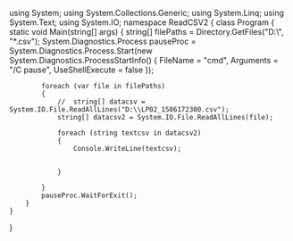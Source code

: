 using System;
using System.Collections.Generic;
using System.Linq;
using System.Text;
using System.IO;
namespace ReadCSV2
{
    class Program
    {
        static void Main(string[] args)
        {
            string[] filePaths = Directory.GetFiles("D:\\", "*.csv");
            System.Diagnostics.Process pauseProc =
            System.Diagnostics.Process.Start(new System.Diagnostics.ProcessStartInfo() { FileName = "cmd", Arguments = "/C pause", UseShellExecute = false });

            foreach (var file in filePaths)
            {
                //  string[] datacsv = System.IO.File.ReadAllLines("D:\\LP02_1506172300.csv");
                string[] datacsv2 = System.IO.File.ReadAllLines(file);

                foreach (string textcsv in datacsv2)
                {
                    Console.WriteLine(textcsv);


                }

            }
            pauseProc.WaitForExit();
        }
    }
}
